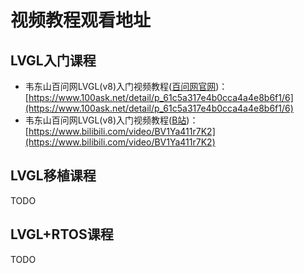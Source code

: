 # 视频教程观看地址

## LVGL入门课程
- 韦东山百问网LVGL(v8)入门视频教程([百问网官网](https://www.100ask.net/detail/p_61c5a317e4b0cca4a4e8b6f1/6))：[https://www.100ask.net/detail/p_61c5a317e4b0cca4a4e8b6f1/6](https://www.100ask.net/detail/p_61c5a317e4b0cca4a4e8b6f1/6)
- 韦东山百问网LVGL(v8)入门视频教程([B站](https://www.bilibili.com/video/BV1Ya411r7K2))：[https://www.bilibili.com/video/BV1Ya411r7K2](https://www.bilibili.com/video/BV1Ya411r7K2)

## LVGL移植课程
TODO

## LVGL+RTOS课程
TODO